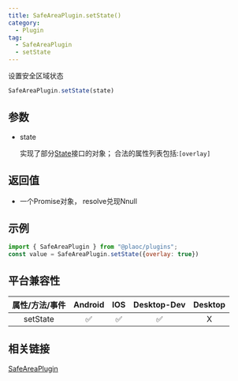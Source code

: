 ```yaml
---
title: SafeAreaPlugin.setState()
category:
  - Plugin
tag:
  - SafeAreaPlugin
  - setState 
---
```


设置安全区域状态

```js
SafeAreaPlugin.setState(state)
```

## 参数

  - state

    实现了部分[State](../../interface/state/index.md)接口的对象；
    合法的属性列表包括:`[overlay]`

## 返回值

  - 一个Promise对象， resolve兑现Nnull

## 示例
```js
import { SafeAreaPlugin } from "@plaoc/plugins";
const value = SafeAreaPlugin.setState({overlay: true})
```


## 平台兼容性

| 属性/方法/事件 | Android | IOS | Desktop-Dev | Desktop |
|:------------:|:-------:|:---:|:-----------:|:-------:|
| setState     | ✅       | ✅  | ✅          | X       |

## 相关链接

[SafeAreaPlugin](./index.md)


